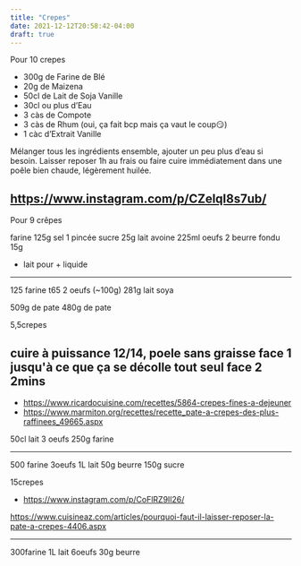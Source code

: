 ```yaml
---
title: "Crepes"
date: 2021-12-12T20:58:42-04:00
draft: true
---
```


Pour 10 crepes

- 300g de Farine de Blé 
- 20g de Maizena 
- 50cl de Lait de Soja Vanille 
- 30cl ou plus d’Eau 
- 3 càs de Compote 
- 3 càs de Rhum (oui, ça fait bcp mais ça vaut le coup😏) 
- 1 càc d’Extrait Vanille

Mélanger tous les ingrédients ensemble, ajouter un peu plus d’eau si besoin. Laisser reposer 1h au frais ou faire cuire immédiatement dans une poêle bien chaude, légèrement huilée. 

https://www.instagram.com/p/CZelqI8s7ub/
---

Pour 9 crêpes


farine 125g
sel 1 pincée
sucre 25g
lait avoine 225ml
oeufs 2
beurre fondu 15g

+ lait pour + liquide
---
125 farine t65
2 oeufs (~100g)
281g lait soya

509g de pate
480g de pate

5,5crepes

cuire à puissance 12/14, poele sans graisse
face 1 jusqu'à ce que ça se décolle tout seul
face 2 2mins
---


- https://www.ricardocuisine.com/recettes/5864-crepes-fines-a-dejeuner
- https://www.marmiton.org/recettes/recette_pate-a-crepes-des-plus-raffinees_49665.aspx

50cl lait
3 oeufs
250g farine

---
500 farine
3oeufs
1L lait
50g beurre
150g sucre

15crepes

- https://www.instagram.com/p/CoFlRZ9Il26/

https://www.cuisineaz.com/articles/pourquoi-faut-il-laisser-reposer-la-pate-a-crepes-4406.aspx

---
300farine
1L lait
6oeufs
30g beurre